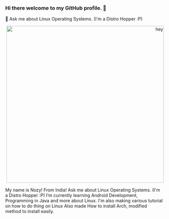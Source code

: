 ### Hi there welcome to my GitHub profile. 👋

<!--
**geeknozy/geeknozy** is a ✨ _special_ ✨ repository because its `README.md` (this file) appears on your GitHub profile.

Here are some ideas to get you started:

- 🔭 I’m currently working on ...
- 🌱 I’m currently learning ...
- 👯 I’m looking to collaborate on ...
- 🤔 I’m looking for help with ...
- 💬 Ask me about ...
- 📫 How to reach me: ...
- 😄 Pronouns: ...
- ⚡ Fun fact: ...
-->
💬 Ask me about Linux Operating Systems. (I'm a Distro Hopper :P)

<p align="right">
<img width="500"
	alt="hey"
	source=./picture.jpg>
</p>

My name is Nozy! From India!
Ask me about Linux Operating Systems. (I'm a Distro Hopper :P)
I’m currently learning Android Development, Programming in Java and more about Linux. 
I'm also making various tutorial on how to do thing on Linux 
Also made How to install Arch, modified method to install easily.
<!--🤔 I’m looking for help with learning REACT.-->
